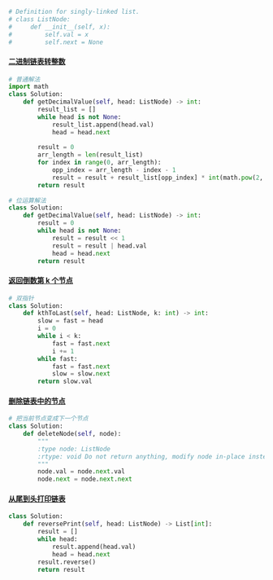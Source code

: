 ```python
# Definition for singly-linked list.
# class ListNode:
#     def __init__(self, x):
#         self.val = x
#         self.next = None
```

#### [二进制链表转整数](https://leetcode-cn.com/problems/convert-binary-number-in-a-linked-list-to-integer/)

```python
# 普通解法
import math
class Solution:
    def getDecimalValue(self, head: ListNode) -> int:
        result_list = []
        while head is not None:
            result_list.append(head.val)
            head = head.next
        
        result = 0
        arr_length = len(result_list)
        for index in range(0, arr_length):
            opp_index = arr_length - index - 1
            result = result + result_list[opp_index] * int(math.pow(2, index))
        return result
      
# 位运算解法
class Solution:
    def getDecimalValue(self, head: ListNode) -> int:
        result = 0
        while head is not None:
            result = result << 1
            result = result | head.val
            head = head.next
        return result
```

#### [返回倒数第 k 个节点](https://leetcode-cn.com/problems/kth-node-from-end-of-list-lcci/)

```python
# 双指针
class Solution:
    def kthToLast(self, head: ListNode, k: int) -> int:
        slow = fast = head
        i = 0
        while i < k:
            fast = fast.next
            i += 1
        while fast:
            fast = fast.next
            slow = slow.next
        return slow.val
```

#### [删除链表中的节点](https://leetcode-cn.com/problems/delete-node-in-a-linked-list/)

```python
# 把当前节点变成下一个节点
class Solution:
    def deleteNode(self, node):
        """
        :type node: ListNode
        :rtype: void Do not return anything, modify node in-place instead.
        """
        node.val = node.next.val
        node.next = node.next.next
```

#### [从尾到头打印链表](https://leetcode-cn.com/problems/cong-wei-dao-tou-da-yin-lian-biao-lcof/)

```python
class Solution:
    def reversePrint(self, head: ListNode) -> List[int]:
        result = []
        while head:
            result.append(head.val)
            head = head.next
        result.reverse()
        return result
```

